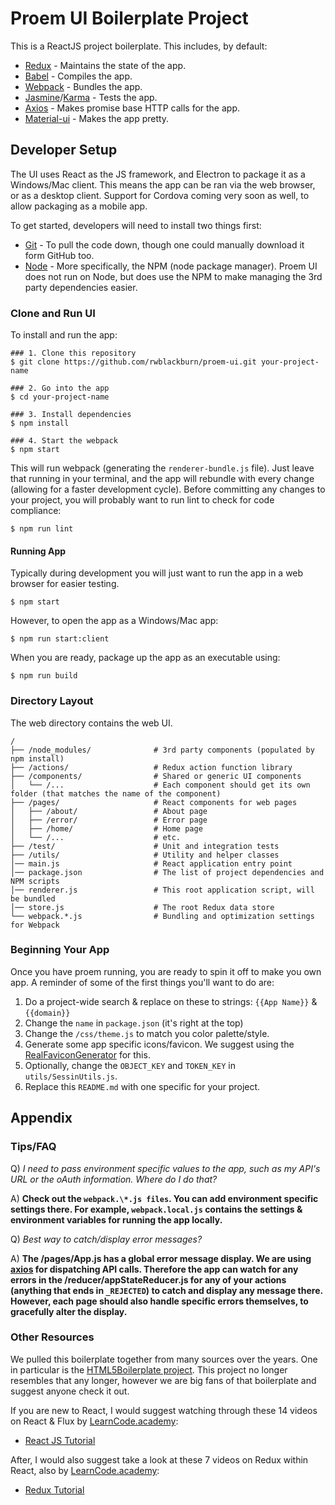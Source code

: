 Proem UI Boilerplate Project
===========

This is a ReactJS project boilerplate. This includes, by default:

* [Redux](http://redux.js.org/) - Maintains the state of the app.
* [Babel](https://babeljs.io/) - Compiles the app.
* [Webpack](https://webpack.github.io/) - Bundles the app. 
* [Jasmine](https://jasmine.github.io/)/[Karma](https://karma-runner.github.io) - Tests the app. 
* [Axios](https://github.com/mzabriskie/axios) - Makes promise base HTTP calls for the app. 
* [Material-ui](http://www.material-ui.com/) - Makes the app pretty.

Developer Setup
---------------
The UI uses React as the JS framework, and Electron to package it as a Windows/Mac client. This means the app can be ran via the web browser, or as a desktop client. Support for Cordova coming very soon as well, to allow packaging as a mobile app.   

To get started, developers will need to install two things first:
 * [Git](https://git-scm.com/) - To pull the code down, though one could manually download it form GitHub too.
 * [Node](https://nodejs.org) - More specifically, the NPM (node package manager). Proem UI does not run on Node, but does use the NPM to make managing the 3rd party dependencies easier. 

### Clone and Run UI
To install and run the app:
```shell
### 1. Clone this repository
$ git clone https://github.com/rwblackburn/proem-ui.git your-project-name

### 2. Go into the app
$ cd your-project-name

### 3. Install dependencies
$ npm install

### 4. Start the webpack
$ npm start
``` 

This will run webpack (generating the `renderer-bundle.js` file). Just leave that running in your terminal, and the app will rebundle with every change (allowing for a faster development cycle).  Before committing any changes to your project, you will probably want to run lint to check for code compliance:
```shell
$ npm run lint
```

#### Running App
Typically during development you will just want to run the app in a web browser for easier testing. 
```shel
$ npm start
```

However, to open the app as a Windows/Mac app:
```shell
$ npm run start:client
```

When you are ready, package up the app as an executable using:
```shell
$ npm run build
```

### Directory Layout

The web directory contains the web UI.

```shell
/
├── /node_modules/              # 3rd party components (populated by npm install)
├── /actions/                   # Redux action function library
├── /components/                # Shared or generic UI components
│   └── /...                    # Each component should get its own folder (that matches the name of the component)
├── /pages/                     # React components for web pages
│   ├── /about/                 # About page
│   ├── /error/                 # Error page
│   ├── /home/                  # Home page
│   └── /...                    # etc.
├── /test/                      # Unit and integration tests
├── /utils/                     # Utility and helper classes
│── main.js                     # React application entry point
│── package.json                # The list of project dependencies and NPM scripts
│── renderer.js                 # This root application script, will be bundled
│── store.js                    # The root Redux data store
└── webpack.*.js                # Bundling and optimization settings for Webpack
```
### Beginning Your App
Once you have proem running, you are ready to spin it off to make you own app. A reminder of some of the first things you'll want to do are:
 1. Do a project-wide search & replace on these to strings: `{{App Name}}` & `{{domain}}`
 1. Change the `name` in `package.json` (it's right at the top)
 1. Change the `/css/theme.js` to match you color palette/style.
 1. Generate some app specific icons/favicon. We suggest using the [RealFaviconGenerator](https://realfavicongenerator.net/) for this.
 1. Optionally, change the `OBJECT_KEY` and `TOKEN_KEY` in `utils/SessinUtils.js`.
 1. Replace this `README.md` with one specific for your project.

## Appendix

### Tips/FAQ
Q) _I need to pass environment specific values to the app, such as my API's URL or the oAuth information. Where do I do that?_

A) **Check out the `webpack.\*.js files`. You can add environment specific settings there. For example, `webpack.local.js` contains the settings & environment variables for running the app locally.**

Q) _Best way to catch/display error messages?_

A) **The /pages/App.js has a global error message display. We are using [axios](https://github.com/mzabriskie/axios) for dispatching API calls. Therefore the app can watch for any errors in the /reducer/appStateReducer.js for any of your actions (anything that ends in `_REJECTED`) to catch and display any message there. However, each page should also handle specific errors themselves, to gracefully alter the display.**


### Other Resources
We pulled this boilerplate together from many sources over the years. One in particular is the [HTML5Boilerplate project](https://html5boilerplate.com/). This project no longer resembles that any longer, however we are big fans of that boilerplate and suggest anyone check it out. 

If you are new to React, I would suggest watching through these 14 videos on React & Flux by [LearnCode.academy](https://twitter.com/learncodeacad):
* [React JS Tutorial](https://youtu.be/MhkGQAoc7bc?list=PLoYCgNOIyGABj2GQSlDRjgvXtqfDxKm5b)

After, I would also suggest take a look at these 7 videos on Redux within React, also by [LearnCode.academy](https://twitter.com/learncodeacad):
* [Redux Tutorial](https://youtu.be/1w-oQ-i1XB8?list=PLoYCgNOIyGABj2GQSlDRjgvXtqfDxKm5b)



